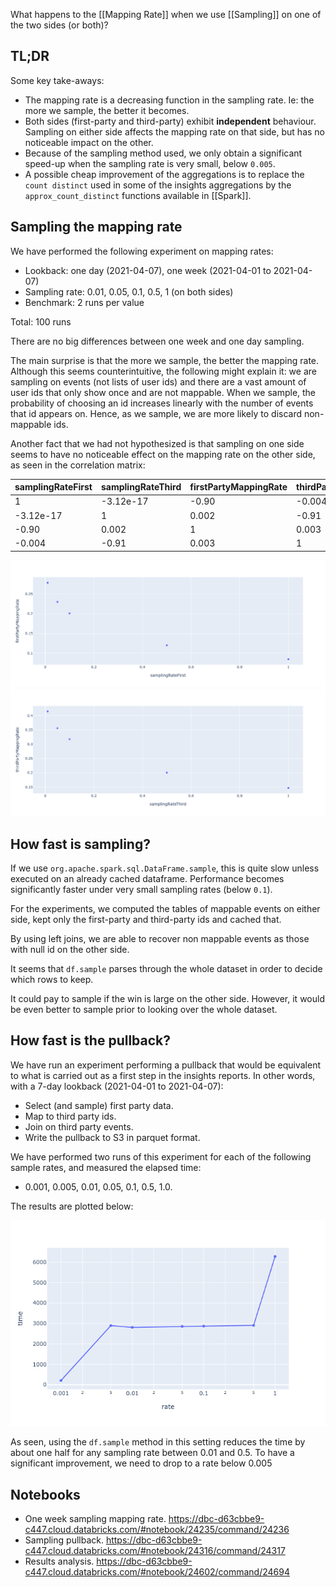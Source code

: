 What happens to the [[Mapping Rate]] when we use [[Sampling]] on one of the two sides (or both)?

## TL;DR

Some key take-aways:

- The mapping rate is a decreasing function in the sampling rate. Ie: the more we sample, the better it becomes.
- Both sides (first-party and third-party) exhibit __independent__ behaviour. Sampling on either side affects the mapping rate on that side, but has no noticeable impact on the other.
- Because of the sampling method used, we only obtain a significant speed-up when the sampling rate is very small, below `0.005`.
- A possible cheap improvement of the aggregations is to replace the `count distinct` used in some of the insights aggregations by the `approx_count_distinct` functions available in [[Spark]].


## Sampling the mapping rate

We have performed the following experiment on mapping rates:
- Lookback: one day (2021-04-07), one week (2021-04-01 to 2021-04-07)
- Sampling rate: 0.01, 0.05, 0.1, 0.5, 1 (on both sides)
- Benchmark: 2 runs per value

Total: 100 runs

There are no big differences between one week and one day sampling.

The main surprise is that the more we sample, the better the mapping rate. Although this seems counterintuitive, the following might explain it: we are sampling on events (not lists of user ids) and there are a vast amount of user ids that only show once and are not mappable. When we sample, the probability of choosing an id increases linearly with the number of events that id appears on. Hence, as we sample, we are more likely to discard non-mappable ids.

Another fact that we had not hypothesized is that sampling on one side seems to have no noticeable effect on the mapping rate on the other side, as seen in the correlation matrix:

| samplingRateFirst | samplingRateThird | firstPartyMappingRate |  thirdPartyMappingRate |
|-----|-----|----|-----|
| 1 | -3.12e-17 | -0.90 | -0.004 |
| -3.12e-17 | 1 | 0.002 | -0.91 |
| -0.90 | 0.002 | 1 | 0.003 |
| -0.004 | -0.91 | 0.003 | 1 |

![](img/rate_first.png)
![](img/rate_third.png)

## How fast is sampling?

If we use `org.apache.spark.sql.DataFrame.sample`, this is quite slow unless executed on an already cached dataframe. Performance becomes significantly faster under very small sampling rates (below `0.1`).

For the experiments, we computed the tables of mappable events on either side, kept only the first-party and third-party ids and cached that.

By using left joins, we are able to recover non mappable events as those with null id on the other side.

It seems that `df.sample` parses through the whole dataset in order to decide which rows to keep.

It could pay to sample if the win is large on the other side. However, it would be even better to sample prior to looking over the whole dataset.


## How fast is the pullback?

We have run an experiment performing a pullback that would be equivalent to what is carried out as a first step in the insights reports. In other words, with a 7-day lookback (2021-04-01 to 2021-04-07):

- Select (and sample) first party data.
- Map to third party ids.
- Join on third party events.
- Write the pullback to S3 in parquet format.

We have performed two runs of this experiment for each of the following sample rates, and measured the elapsed time:

- 0.001, 0.005, 0.01, 0.05, 0.1, 0.5, 1.0.

The results are plotted below:

![](img/pullback_times.png)

As seen, using the `df.sample` method in this setting reduces the time by about one half for any sampling rate between 0.01 and 0.5. To have a significant improvement, we need to drop to a rate below 0.005

## Notebooks

- One week sampling mapping rate. https://dbc-d63cbbe9-c447.cloud.databricks.com/#notebook/24235/command/24236
- Sampling pullback. https://dbc-d63cbbe9-c447.cloud.databricks.com/#notebook/24316/command/24317
- Results analysis. https://dbc-d63cbbe9-c447.cloud.databricks.com/#notebook/24602/command/24694

